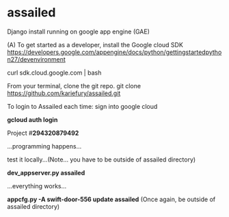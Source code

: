 assailed
========

Django install running on google app engine (GAE)

(A) To get started as a developer, install the Google cloud SDK https://developers.google.com/appengine/docs/python/gettingstartedpython27/devenvironment

curl sdk.cloud.google.com | bash

From your terminal, clone the git repo.
git clone https://github.com/kariefury/assailed.git

To login to Assailed each time:
sign into google cloud


<b>gcloud auth login</b>

Project #<b>294320879492</b>

...programming happens...

test it locally...(Note... you have to be outside of assailed directory)

<b>dev_appserver.py assailed</b>

...everything works...

<b>appcfg.py -A swift-door-556 update assailed</b> (Once again, be outside of assailed directory)
